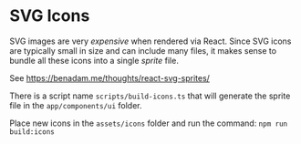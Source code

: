 # SVG Icons

SVG images are very _expensive_ when rendered via React.
Since SVG icons are typically small in size and can include many files, it
makes sense to bundle all these icons into a single _sprite_ file.

See https://benadam.me/thoughts/react-svg-sprites/

There is a script name `scripts/build-icons.ts` that will generate
the sprite file in the `app/components/ui` folder.

Place new icons in the `assets/icons` folder and run the command: `npm run build:icons`
